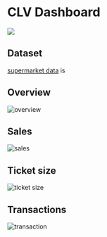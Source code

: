 # CLV Dashboard

[![](https://img.shields.io/badge/-Power--BI-yellow)](https://powerbi.microsoft.com/en-au/)

## Dataset
[supermarket data](https://github.com/NittyNice/BADS7105-CRM-Analytics/blob/main/data/Supermarket%20Data.csv) is


## Overview
![overview]('/img/dashboard_overview.png)

## Sales
![sales]('/img/dashboard_sales.png)

## Ticket size
![ticket size]('/img/dashboard_ticket_size.png)

## Transactions
![transaction]('/img/dashboard_transaction.png)


